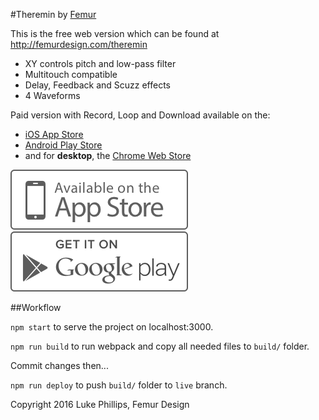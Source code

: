 #Theremin by [Femur](http://femurdesign.com)

This is the free web version which can be found at http://femurdesign.com/theremin

- XY controls pitch and low-pass filter
- Multitouch compatible
- Delay, Feedback and Scuzz effects
- 4 Waveforms

Paid version with Record, Loop and Download available on the: 
- [iOS App Store](http://geo.itunes.apple.com/us/app/theremin-synth-loop-record/id1104816326?mt=8) 
- [Android Play Store](https://play.google.com/store/apps/details?id=com.femurdesign.theremin) 
- and for **desktop**, the [Chrome Web Store](https://chrome.google.com/webstore/detail/theremin/ghajldemkobafmgejbnjpeohpifhkhjd)


<a href="http://geo.itunes.apple.com/us/app/theremin-synth-loop-record/id1104816326?mt=8" style="height:48px;">
  <img src="./.github/apple-store.png" alt="iOS App Store" />
</a>
<a href="https://play.google.com/store/apps/details?id=com.femurdesign.theremin" style="height:48px;">
  <img src="./.github/google-play.png" alt="Android Play Store"/>
</a>


##Workflow

`npm start` to serve the project on localhost:3000.

`npm run build` to run webpack and copy all needed files to `build/` folder.

Commit changes then...    

`npm run deploy` to push `build/` folder to `live` branch.


Copyright 2016 Luke Phillips, Femur Design
